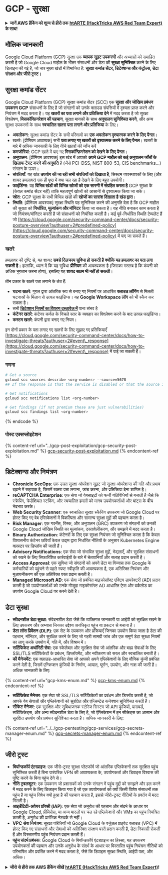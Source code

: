 # GCP - सुरक्षा

<details>

<summary><strong>जानें AWS हैकिंग को शून्य से हीरो तक</strong> <a href="https://training.hacktricks.xyz/courses/arte"><strong>htARTE (HackTricks AWS Red Team Expert)</strong></a><strong> के साथ!</strong></summary>

HackTricks का समर्थन करने के अन्य तरीके:

* अगर आप अपनी **कंपनी का विज्ञापन HackTricks में देखना चाहते हैं** या **HackTricks को PDF में डाउनलोड करना चाहते हैं** तो [**सब्सक्रिप्शन प्लान्स देखें**](https://github.com/sponsors/carlospolop)!
* [**आधिकारिक PEASS और HackTricks स्वैग**](https://peass.creator-spring.com) प्राप्त करें
* हमारे विशेष [**NFTs**](https://opensea.io/collection/the-peass-family) संग्रह, **The PEASS Family** की खोज करें
* **शामिल हों** 💬 [**डिस्कॉर्ड समूह**](https://discord.gg/hRep4RUj7f) या [**टेलीग्राम समूह**](https://t.me/peass) या हमें **ट्विटर** 🐦 [**@hacktricks\_live**](https://twitter.com/hacktricks\_live)** पर फॉलो** करें।
* **हैकिंग ट्रिक्स साझा करें** द्वारा PRs सबमिट करके [**HackTricks**](https://github.com/carlospolop/hacktricks) और [**HackTricks Cloud**](https://github.com/carlospolop/hacktricks-cloud) github repos में।

</details>

## मौलिक जानकारी

Google Cloud Platform (GCP) सुरक्षा एक **व्यापक सुइट उपकरणों** और अभ्यासों को समाहित करती है जो Google Cloud माहौल के भीतर संसाधनों और डेटा की **सुरक्षा सुनिश्चित** करने के लिए डिज़ाइन की गई है, जो चार मुख्य खंडों में विभाजित है: **सुरक्षा कमांड सेंटर, डिटेक्शन्स और कंट्रोल्स, डेटा संरक्षण और जीरो ट्रस्ट।**

## **सुरक्षा कमांड सेंटर**

Google Cloud Platform (GCP) सुरक्षा कमांड सेंटर (SCC) एक **सुरक्षा और जोखिम प्रबंधन उपकरण GCP** संसाधनों के लिए है जो संगठनों को उनके क्लाउड संपत्तियों में दृश्यता प्राप्त करने और नियंत्रण में मदद करता है। यह **खतरों का पता लगाने और प्रतिक्रिया देने** में मदद करता है जो सुरक्षा विश्लेषण, **मिसकॉन्फ़िगरेशन की पहचान**, सुरक्षा मानकों के साथ **अनुपालन सुनिश्चित करने**, और अन्य सुरक्षा उपकरणों के साथ **स्वचालित खतरा पता लगाने और प्रतिक्रिया** के लिए।

* **अवलोकन**: सुरक्षा कमांड सेंटर के सभी परिणामों का **एक अवलोकन दृश्यात्मक करने के लिए पैनल**।
* खतरे: \[प्रीमियम आवश्यक] सभी **पता लगाए गए खतरों को दृश्यात्मक करने के लिए पैनल**। खतरों के बारे में अधिक जानकारी के लिए नीचे खतरों की जाँच करें
* **कमजोरियां**: GCP खाते में पाए गए **मिसकॉन्फ़िगरेशन को देखने के लिए पैनल**।
* **अनुपालन**: \[प्रीमियम आवश्यक] इस खंड में आपको **अपने GCP माहौल को कई अनुपालन जाँचों के खिलाफ टेस्ट करने की अनुमति** है (जैसे PCI-DSS, NIST 800-53, CIS benchmarks...) संगठन के ऊपर।
* **संपत्तियाँ**: यह खंड **उपयोग की जा रही सभी संपत्तियों को दिखाता है**, सिस्टम व्यवस्थापकों के लिए (और शायद हमलावर) एक ही पृष्ठ में क्या चल रहा है देखने के लिए बहुत उपयोगी।
* **फाइंडिंग्स**: यह **विभिन्न खंडों की विभिन्न खोजों को एक सारणी में संग्रहित करता है** GCP सुरक्षा के (केवल कमांड सेंटर नहीं) ताकि महत्वपूर्ण खोजों को आसानी से दृश्यात्मक किया जा सके।
* **स्रोत**: GCP सुरक्षा के सभी विभिन्न खंडों की **खोजों का सारांश दिखाता है** **खंड द्वारा**।
* **स्थिति**: \[प्रीमियम आवश्यक] सुरक्षा स्थिति यह सुनिश्चित करने की अनुमति देता है कि GCP माहौल की सुरक्षा को **निर्धारित, मूल्यांकन और मॉनिटर** किया जा सकता है। यह नीति बनाकर काम करता है जो नियंत्रण/मॉनिटर करती है जो संसाधनों को नियंत्रित करती है। कई पूर्व-निर्धारित स्थिति टेम्पलेट हैं जो [https://cloud.google.com/security-command-center/docs/security-posture-overview?authuser=2#predefined-policy](https://cloud.google.com/security-command-center/docs/security-posture-overview?authuser=2#predefined-policy) में पाए जा सकते हैं।

### **खतरे**

हमलावर की दृष्टि से, यह शायद **सबसे दिलचस्प सुविधा हो सकती है क्योंकि यह हमलावर का पता लगा सकती है**। हालांकि, ध्यान दें कि यह सुविधा **प्रीमियम** की आवश्यकता है (जिसका मतलब है कि कंपनी को अधिक भुगतान करना होगा), इसलिए यह **शायद सक्षम भी नहीं हो सकती**।

तीन प्रकार के खतरे पता लगाने के तंत्र हैं:

* **घटना खतरे**: गूगल द्वारा आंतरिक रूप से बनाए गए नियमों पर आधारित **क्लाउड लॉगिंग** से मिलती घटनाओं के मिलान से उत्पन्न फाइंडिंग्स। यह **Google Workspace लॉग** को भी स्कैन कर सकता है।
* सभी [**डिटेक्शन नियमों का विवरण दस्तावेज़ में**](https://cloud.google.com/security-command-center/docs/concepts-event-threat-detection-overview?authuser=2#how\_works) पाना संभव है
* **कंटेनर खतरे**: कंटेनर कर्नल के निचले स्तर के व्यवहार का विश्लेषण करने के बाद उत्पन्न फाइंडिंग्स।
* **कस्टम खतरे**: कंपनी द्वारा बनाए गए नियम।

इन दोनों प्रकार के पता लगाए गए खतरों के लिए सुझाए गए प्रतिक्रियाएँ [https://cloud.google.com/security-command-center/docs/how-to-investigate-threats?authuser=2#event\_response](https://cloud.google.com/security-command-center/docs/how-to-investigate-threats?authuser=2#event\_response) में पाई जा सकती हैं।

### गणना
```bash
# Get a source
gcloud scc sources describe <org-number> --source=5678
## If the response is that the service is disabled or that the source is not found, then, it isn't enabled

# Get notifications
gcloud scc notifications list <org-number>

# Get findings (if not premium these are just vulnerabilities)
gcloud scc findings list <org-number>
```
{% endcode %}

### पोस्ट एक्सप्लोइटेशन

{% content-ref url="../gcp-post-exploitation/gcp-security-post-exploitation.md" %}
[gcp-security-post-exploitation.md](../gcp-post-exploitation/gcp-security-post-exploitation.md)
{% endcontent-ref %}

## डिटेक्शन्स और नियंत्रण

* **Chronicle SecOps**: एक उन्नत सुरक्षा ऑपरेशन सुइट जो सुरक्षा ऑपरेशन्स की गति और प्रभाव बढ़ाने में सहायक है, जिसमें खतरा पता लगाना, जांच करना, और प्रतिक्रिया देना शामिल है।
* **reCAPTCHA Enterprise**: एक सेवा जो वेबसाइटों को फर्जी गतिविधियों से बचाती है जैसे कि स्क्रेपिंग, क्रेडेंशियल स्टफिंग, और स्वचालित हमलों को मानव उपयोगकर्ताओं और बॉट्स के बीच भेदभाव करके।
* **Web Security Scanner**: एक स्वचालित सुरक्षा स्कैनिंग उपकरण जो Google Cloud पर होस्ट किए गए वेब एप्लिकेशनों में विकल्पिता और सामान्य सुरक्षा मुद्दों की पहचान करता है।
* **Risk Manager**: एक गवर्नेंस, रिस्क, और अनुपालन (GRC) उपकरण जो संगठनों को उनकी Google Cloud जोखिम स्थिति का मूल्यांकन, दस्तावेज़ीकरण, और समझने में मदद करता है।
* **Binary Authorization**: कंटेनरों के लिए एक सुरक्षा नियंत्रण जो सुनिश्चित करता है कि केवल विश्वसनीय कंटेनर छवियाँ केवल उद्यम द्वारा निर्धारित नीतियों के अनुसार Kubernetes Engine क्लस्टर पर डिप्लॉय की जाती हैं।
* **Advisory Notifications**: एक सेवा जो संभावित सुरक्षा मुद्दों, भेद्यताएँ, और सुरक्षित संसाधनों को रखने के लिए सिफारिशित कार्रवाईयों के बारे में चेतावनियाँ और सलाह प्रदान करती है।
* **Access Approval**: एक सुविधा जो संगठनों को अपने डेटा या विन्यास तक Google के कर्मचारियों को पहुंचने से पहले स्पष्ट स्वीकृति की आवश्यकता है, एक अतिरिक्त नियंत्रण और मुआयनीकरण की एक अतिरिक्त परत प्रदान करती है।
* **Managed Microsoft AD**: एक सेवा जो प्रबंधित माइक्रोसॉफ्ट एक्टिव डायरेक्टरी (AD) प्रदान करती है जो उपयोगकर्ताओं को उनके मौजूदा माइक्रोसॉफ्ट AD आधारित ऐप्स और वर्कलोड का उपयोग Google Cloud पर करने देती है।

## डेटा सुरक्षा

* **संवेदनशील डेटा सुरक्षा**: संवेदनशील डेटा जैसे कि व्यक्तिगत जानकारी या आईपी को सुरक्षित रखने के लिए उपकरण और अभ्यास जिनका उद्देश्य अनधिकृत पहुंच या प्रकटन से बचाना है।
* **डेटा लॉस प्रिवेंशन (DLP)**: एक सेट के उपकरण और प्रक्रियाएँ जिनका उपयोग किया जाता है डेटा की पहचान, मॉनिटर, और सुरक्षित करने के लिए जो गहरी सामग्री जांच और एक समूर्ण डेटा सुरक्षा नियमों का लागू करके उपयोग में, गति में, और विश्राम में।
* **सर्टिफिकेट अथॉरिटी सेवा**: एक स्केलेबल और सुरक्षित सेवा जो आंतरिक और बाह्य सेवाओं के लिए SSL/TLS सर्टिफिकेटों के प्रबंधन, डिप्लॉयमेंट, और नवीकरण को सरल और स्वचालित बनाती है।
* **की मैनेजमेंट**: एक क्लाउड-आधारित सेवा जो आपको अपने एप्लिकेशनों के लिए यौनिक कुंजी प्रबंधित करने देती है, जिसमें एन्क्रिप्शन कुंजियों के निर्माण, आयात, घूर्णन, उपयोग, और नाश की जाती है। अधिक जानकारी के लिए:

{% content-ref url="gcp-kms-enum.md" %}
[gcp-kms-enum.md](gcp-kms-enum.md)
{% endcontent-ref %}

* **सर्टिफिकेट मैनेजर**: एक सेवा जो SSL/TLS सर्टिफिकेटों का प्रबंधन और डिप्लॉय करती है, जो आपके वेब सेवाओं और एप्लिकेशनों को सुरक्षित और एन्क्रिप्टेड कनेक्शन सुनिश्चित करती है।
* **सीक्रेट मैनेजर**: एक सुरक्षित और सुविधाजनक स्टोरेज सिस्टम जो API कुंजियों, पासवर्ड, सर्टिफिकेट्स, और अन्य संवेदनशील डेटा के लिए है, जो ऐप्लिकेशन में इन सीक्रेट्स का आसान और सुरक्षित उपयोग और प्रबंधन सुनिश्चित करता है। अधिक जानकारी के लिए:

{% content-ref url="../../gcp-pentesting/gcp-services/gcp-secrets-manager-enum.md" %}
[gcp-secrets-manager-enum.md](../../gcp-pentesting/gcp-services/gcp-secrets-manager-enum.md)
{% endcontent-ref %}

## जीरो ट्रस्ट

* **बियॉन्डकॉर्प एंटरप्राइज**: एक जीरो-ट्रस्ट सुरक्षा प्लेटफॉर्म जो आंतरिक एप्लिकेशनों तक सुरक्षित पहुंच सुनिश्चित करती है बिना पारंपरिक VPN की आवश्यकता के, उपयोगकर्ता और डिवाइस विश्वास की पुष्टि करने के बिना पहुंच देने से।
* **नीति ट्रबलशूटर**: एक उपकरण जो प्रशासकों को उनके संगठन में पहुंच मुद्दों को समझने और हल करने में मदद करने के लिए डिज़ाइन किया गया है जो एक उपयोगकर्ता को क्यों किसी विशेष संसाधनों तक पहुंच है या पहुंच निषेध क्यों हुआ है की पहचान करता है, इससे जीरो-ट्रस्ट नीतियों के प्रवर्तन में मदद मिलती है।
* **आइडेंटिटी-अवेयर प्रॉक्सी (IAP)**: एक सेवा जो अनुरोध की पहचान और संदर्भ के आधार पर Google Cloud, प्रीमिसेस, या अन्य बादलों पर चल रहे एप्लिकेशनों और VMs का पहुंच नियंत्रित करती है, अनुरोध की प्रारंभिक नेटवर्क से नहीं।
* **VPC सेवा नियंत्रण**: सुरक्षा परिधियाँ जो Google Cloud के वर्चुअल प्राइवेट क्लाउड (VPC) में होस्ट किए गए संसाधनों और सेवाओं को अतिरिक्त संरक्षण परतें प्रदान करती हैं, डेटा निकासी रोकती हैं और विस्तारणीय पहुंच नियंत्रण प्रदान करती हैं।
* **पहुंच संदर्भ प्रबंधक**: Google Cloud के बियॉन्डकॉर्प एंटरप्राइज का हिस्सा, यह उपकरण उपयोगकर्ता की पहचान और उनके अनुरोध के संदर्भ के आधार पर विस्तारित पहुंच नियंत्रण नीतियों को परिभाषित और प्रवर्तित करने में मदद करता है, जैसे कि डिवाइस सुरक्षा स्थिति, आईपी पता, और अधिक।

<details>

<summary><strong>जीरो से हीरो तक AWS हैकिंग सीखें</strong> <a href="https://training.hacktricks.xyz/courses/arte"><strong>htARTE (HackTricks AWS Red Team Expert)</strong></a><strong>!</strong></summary>

HackTricks का समर्थन करने के अन्य तरीके:

* अगर आप अपनी कंपनी का विज्ञापन HackTricks में देखना चाहते हैं या HackTricks को PDF में डाउनलोड करना चाहते हैं तो [**सब्सक्रिप्शन प्लान्स**](https://github.com/sponsors/carlospolop) देखें!
* [**आधिकारिक PEASS & HackTricks स्वैग**](https://
